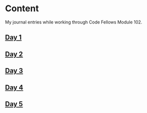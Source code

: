 # Content

My journal entries while working through Code Fellows Module 102.

## [Day 1](Day01/Day01.md)

## [Day 2](Day02/Day02.md)

## [Day 3](Day03/Day03.md)

## [Day 4](Day04/Day04.md)

## [Day 5](Day05/Day05.md)
